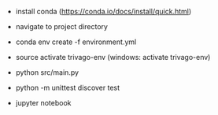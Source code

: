 - install conda (https://conda.io/docs/install/quick.html)

- navigate to project directory

- conda env create -f environment.yml

- source activate trivago-env (windows: activate trivago-env)

- python src/main.py

- python -m unittest discover test

- jupyter notebook